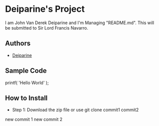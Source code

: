 # Deiparine's Project
I am John Van Derek Deiparine and I'm Managing "README.md". This will be submitted to Sir Lord Francis Navarro.
## Authors
- [Deiparine](https://github.com/Deiparine03.com)
## Sample Code
printf( 'Hello World' );
## How to Install
- Step 1: Download the zip file or use git clone
commit1
commit2

new commit 1
new commit 2
